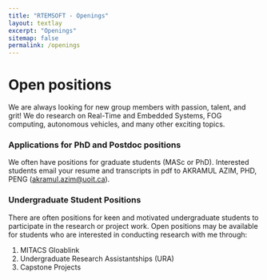 ```yaml
---
title: "RTEMSOFT - Openings"
layout: textlay
excerpt: "Openings"
sitemap: false
permalink: /openings
---
```


# Open positions

We are always looking for new group members with passion, talent, and grit! We do research on Real-Time and Embedded Systems, FOG computing, autonomous vehicles, and many other exciting topics.

### Applications for PhD and Postdoc positions
We often have positions for graduate students (MASc or PhD). Interested students email your resume and transcripts in pdf to AKRAMUL AZIM, PHD, PENG (akramul.azim@uoit.ca).

### Undergraduate Student Positions

There are often positions for keen and motivated undergraduate students to participate in the research or project work. Open positions may be available for students who are interested in conducting research with me through:

1. MITACS Gloablink
2. Undergraduate Research Assistantships (URA)
3. Capstone Projects
